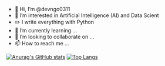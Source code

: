 - 👋 Hi, I’m @devngo0311
- 👀 I’m interested in Artificial Intelligence (AI) and Data Scient
- ✏️ I write everything with Python
- 🌱 I’m currently learning ...
- 💞️ I’m looking to collaborate on ...
- 📫 How to reach me ...

[![Anurag's GitHub stats](https://github-readme-stats.vercel.app/api?username=devngo0311)](https://github.com/devngo0311/github-readme-stats)
[![Top Langs](https://github-readme-stats.vercel.app/api/top-langs/?username=devngo0311&hide=javascript,html)](https://github.com/devngo0311/github-readme-stats)


<!---
devngo0311/devngo0311 is a ✨ special ✨ repository because its `README.md` (this file) appears on your GitHub profile.
You can click the Preview link to take a look at your changes.
--->
